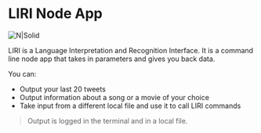# LIRI Node App

![N|Solid](http://www.macessence.com/wp-content/uploads/2016/11/siri_full.jpeg)

LIRI is a Language Interpretation and Recognition Interface. It is a command line node app that takes in parameters and gives you back data.

You can:
  - Output your last 20 tweets
  - Output information about a song or a movie of your choice
  - Take input from a different local file and use it to call LIRI commands
 
> Output is logged in the terminal and in a local file.
